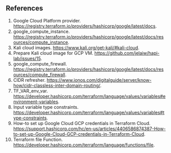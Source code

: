 ## References
1. Google Cloud Platform provider. https://registry.terraform.io/providers/hashicorp/google/latest/docs.
1. google_compute_instance. https://registry.terraform.io/providers/hashicorp/google/latest/docs/resources/compute_instance.
1. Kali cloud images. https://www.kali.org/get-kali/#kali-cloud.
1. Prepare Kali cloud image for GCP VM. https://github.com/jelaiw/hapi-lab/issues/15.
1. google_compute_firewall. https://registry.terraform.io/providers/hashicorp/google/latest/docs/resources/compute_firewall.
1. CIDR refresher. https://www.ionos.com/digitalguide/server/know-how/cidr-classless-inter-domain-routing/.
1. TF_VAR_env_var. https://developer.hashicorp.com/terraform/language/values/variables#environment-variables.
1. Input variable type constraints. https://developer.hashicorp.com/terraform/language/values/variables#type-constraints.
1. How-to set up Google Cloud GCP credentials in Terraform Cloud. https://support.hashicorp.com/hc/en-us/articles/4406586874387-How-to-set-up-Google-Cloud-GCP-credentials-in-Terraform-Cloud.
1. Terraform file Function. https://developer.hashicorp.com/terraform/language/functions/file.
